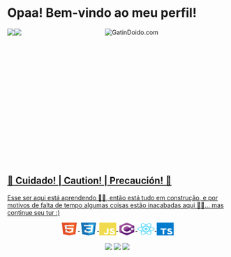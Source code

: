 
# Opaa! Bem-vindo ao meu perfil!
  <img align="right" height="280em" width="280em" alt="GatinDoido.com" src="https://media0.giphy.com/media/905GG7MjDw61q/giphy.gif?cid=ecf05e47kpfchxvq6ty61j1rqo3ph8rija94yio62goz94gd&rid=giphy.gif&ct=g">
  

 <div style="display: inline_block">
  <a href="https://github.com/cadu088">
  <img height="180em"  align="left" src="https://github-readme-stats.vercel.app/api?username=cadu088&show_icons=true&include_all_commits=true&count_private=true"/>
  <img height="180em" align="left" src="https://github-readme-stats.vercel.app/api/top-langs/?username=cadu088&layout=compact&langs_count=8"/>
</div>
  <br><br>  <br><br>
  <br><br>
  <br><br>
  <br><br>
  <br><br>
  <br><br>
  <br><br>
  <br><br>
  
## 🚧 Cuidado! | Caution! | Precaución! 🚧
  Esse ser aqui está aprendendo 🏃‍♂️, então está tudo em construção, e por motivos de falta de tempo algumas coisas estão inacabadas aqui 🤦‍♂️... mas continue seu tur :)

<div style="display:block " align="center">
  <img align="center" alt="Cadu-HTML" height="30" width="40" src="https://raw.githubusercontent.com/devicons/devicon/master/icons/html5/html5-original.svg">
  <img align="center" alt="Cadu-CSS" height="30" width="40" src="https://raw.githubusercontent.com/devicons/devicon/master/icons/css3/css3-original.svg">
  <img align="center" alt="Cadu-Js" height="30" width="40" src="https://raw.githubusercontent.com/devicons/devicon/master/icons/javascript/javascript-plain.svg">
  <img align="center" alt="Cadu-Csharp" height="30" width="40" src="https://raw.githubusercontent.com/devicons/devicon/master/icons/csharp/csharp-original.svg">
  <img align="center" alt="Cadu-React" height="30" width="40" src="https://raw.githubusercontent.com/devicons/devicon/master/icons/react/react-original.svg">
  <img align="center" alt="Cadu-Typ" height="30" width="40" src="https://raw.githubusercontent.com/devicons/devicon/master/icons/typescript/typescript-original.svg">
</div>
  
 <br>
<div style="display:block " align="center"> 
  <a href="https://instagram.com/carlosrs088" target="_blank"><img src="https://img.shields.io/badge/-Instagram-%23E4405F?style=for-the-badge&logo=instagram&logoColor=white" target="_blank"></a>
  <a href = "mailto:carloseduardors088@gmail.com"><img src="https://img.shields.io/badge/-Gmail-%23333?style=for-the-badge&logo=gmail&logoColor=white" target="_blank"></a>
  <a href="https://www.linkedin.com/in/carlos-eduardo-r-18b56718b/" target="_blank"><img src="https://img.shields.io/badge/-LinkedIn-%230077B5?style=for-the-badge&logo=linkedin&logoColor=white" target="_blank"></a> 
  
</div>
